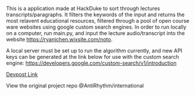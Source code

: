This is a application made at HackDuke to sort through lectures transcripts/paragraphs. It filters the keywords of the input and returns the most relavent educational resources, filtered through a pool of open course ware websites using google custom search engines. In order to run locally on a computer, run main.py, and input the lecture audio/transcript into the website https://ryanjchen.wixsite.com/noto. 

A local server must be set up to run the algorithm currently, and new API keys can be generated at the link below for use with the custom search engine:
https://developers.google.com/custom-search/v1/introduction

[Devpost Link](https://devpost.com/software/noto-notes-together)

View the original project repo @AntiRhythm/international
